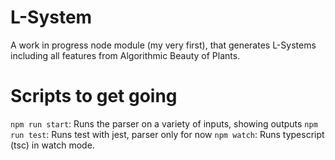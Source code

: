 # L-System

A work in progress node module (my very first), that generates L-Systems including all features from Algorithmic Beauty of Plants.

# Scripts to get going

`npm run start`: Runs the parser on a variety of inputs, showing outputs
`npm run test`: Runs test with jest, parser only for now
`npm watch`: Runs typescript (tsc) in watch mode.
